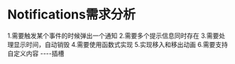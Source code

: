 # Notifications需求分析

1.需要触发某个事件的时候弹出一个通知
2.需要多个提示信息同时存在
3.需要处理显示时间，自动销毁
4.需要使用函数式实现
5.实现移入和移出动画
6.需要支持自定义内容 ----插槽